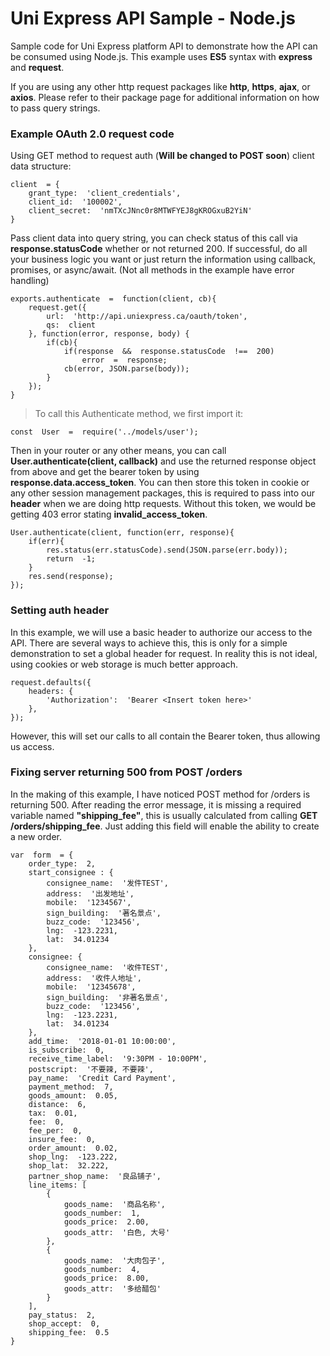 # Uni Express API Sample - Node.js

Sample code for Uni Express platform API to demonstrate how the API can be consumed using Node.js. 
This example uses **ES5** syntax with **express** and **request**.

If  you  are  using  any other  http  request  packages  like  **http**, **https**, **ajax**, or  **axios**. Please  refer  to  their  package  page for additional  information  on  how  to  pass  query  strings.

### Example OAuth 2.0 request code

Using  GET  method  to  request  auth (**Will be changed to POST soon**) client data structure:

    client  = {
	    grant_type:  'client_credentials',
	    client_id:  '100002',
	    client_secret:  'nmTXcJNnc0r8MTWFYEJ8gKROGxuB2YiN'
	}

Pass  client  data  into  query  string, you can check status of this call via **response.statusCode** whether or not returned 200. If successful, do all your business logic you want or just return the information using callback, promises, or async/await. (Not all methods in the example have error handling)

    exports.authenticate  =  function(client, cb){
		request.get({
			url:  'http://api.uniexpress.ca/oauth/token',
			qs:  client
		}, function(error, response, body) {
			if(cb){
				if(response  &&  response.statusCode  !==  200)
					error  =  response;
				cb(error, JSON.parse(body));
			}
		});
	}

> To call this Authenticate method, we first import it:

    const  User  =  require('../models/user');

Then in your router or any other means, you can call **User.authenticate(client, callback)** and use the returned response object from above and get the bearer token by using **response.data.access_token**. You can then store this token in cookie or any other session management packages, this is required to pass into our **header** when we are doing http requests. Without this token, we would be getting 403 error stating **invalid_access_token**.

    User.authenticate(client, function(err, response){
	    if(err){
		    res.status(err.statusCode).send(JSON.parse(err.body));
		    return  -1;
	    }
	    res.send(response);
    });

### Setting auth header
In this example, we will use a basic header to authorize our access to the API. There are several ways to achieve this, this is only for a simple demonstration to set a global header for request. In reality this is not ideal, using cookies or web storage is much better approach.

    request.defaults({
	    headers: {
		    'Authorization':  'Bearer <Insert token here>'
	    },
    });

However, this will set our calls to all contain the Bearer token, thus allowing us access.

### Fixing server returning 500 from POST /orders 
In the making of this example, I have noticed POST method for /orders is returning 500. After reading the error message, it is missing a required variable named **"shipping_fee"**, this is usually calculated from calling **GET /orders/shipping_fee**. Just adding this field will enable the ability to create a new order. 


    var  form  = {
	    order_type:  2,
	    start_consignee : {
		    consignee_name:  '发件TEST',
		    address:  '出发地址',
		    mobile:  '1234567',
		    sign_building:  '著名景点',
		    buzz_code:  '123456',
		    lng:  -123.2231,
		    lat:  34.01234
	    },
	    consignee: {
		    consignee_name:  '收件TEST',
		    address:  '收件人地址',
		    mobile:  '12345678',
		    sign_building:  '非著名景点',
		    buzz_code:  '123456',
		    lng:  -123.2231,
		    lat:  34.01234
	    },
	    add_time:  '2018-01-01 10:00:00',
	    is_subscribe:  0,
	    receive_time_label:  '9:30PM - 10:00PM',
	    postscript:  '不要辣, 不要辣',
	    pay_name:  'Credit Card Payment',
	    payment_method:  7,
	    goods_amount:  0.05,
	    distance:  6,
	    tax:  0.01,
	    fee:  0,
	    fee_per:  0,
	    insure_fee:  0,
	    order_amount:  0.02,
	    shop_lng:  -123.222,
	    shop_lat:  32.222,
	    partner_shop_name:  '良品铺子',
	    line_items: [
		    {
			    goods_name:  '商品名称',
			    goods_number:  1,
			    goods_price:  2.00,
			    goods_attr:  '白色, 大号'
		    },
		    {
			    goods_name:  '大肉包子',
			    goods_number:  4,
			    goods_price:  8.00,
			    goods_attr:  '多给醋包'
		    }
	    ],
	    pay_status:  2,
	    shop_accept:  0,
	    shipping_fee:  0.5
    }
